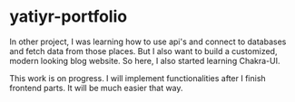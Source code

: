 # yatiyr-portfolio

In other project, I was learning how to use api's and connect to databases and fetch data from those places. But I also want to build a customized, modern looking blog website. So here, I also started learning Chakra-UI.

This work is on progress. I will implement functionalities after I finish frontend parts. It will be much easier that way.